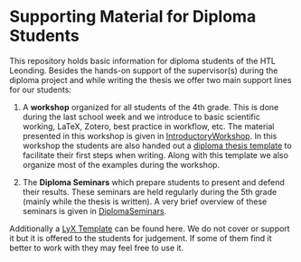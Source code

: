 # Supporting Material for Diploma Students
This repository holds basic information for diploma students of the HTL Leonding. Besides the hands-on support of the supervisor(s) during the diploma project and while writing the thesis we offer two main support lines for our students:

1. A **workshop** organized for all students of the 4th grade. This is done during the last school week and we introduce to basic scientific working, LaTeX, Zotero, best practice in workflow, etc. The material presented in this workshop is given in [IntroductoryWorkshop](IntroductoryWorkshop/README.md). In this workshop the students are also handed out a [diploma thesis template](Templates/LaTeX) to facilitate their first steps when writing. Along with this template we also organize most of the examples during the workshop.

2. The **Diploma Seminars** which prepare students to present and defend their results. These seminars are held regularly during the 5th grade (mainly while the thesis is written). A very brief overview of these seminars is given in [DiplomaSeminars](DiplomaSeminars).

Additionally a [LyX Template](Templates/LyX) can be found here. We do not cover or support it but it is offered to the students for judgement. If some of them find it better to work with they may feel free to use it.
